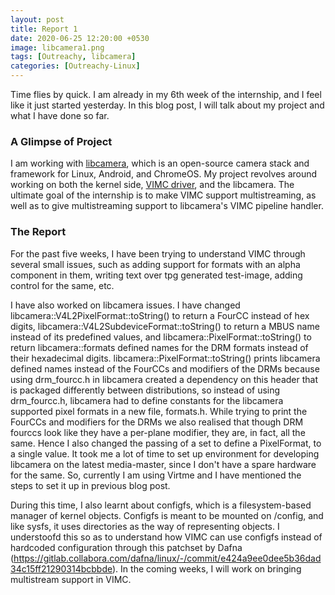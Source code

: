 ```yaml
---
layout: post
title: Report 1
date: 2020-06-25 12:20:00 +0530
image: libcamera1.png
tags: [Outreachy, libcamera]
categories: [Outreachy-Linux]
---
```


Time flies by quick. I am already in my 6th week of the internship, and I feel like it just started yesterday. In this blog post, I will talk about my project and what I have done so far.

### A Glimpse of Project

I am working with [libcamera](https://libcamera.org/index.html), which is an open-source camera stack and framework for Linux, Android, and ChromeOS. My project revolves around working on both the kernel side, [VIMC driver](https://www.kernel.org/doc/html/v5.6/media/v4l-drivers/vimc.html), and the libcamera. The ultimate goal of the internship is to make VIMC support multistreaming, as well as to give multistreaming support to libcamera's VIMC pipeline handler.

### The Report

For the past five weeks, I have been trying to understand VIMC through several small issues, such as adding support for formats with an alpha component in them, writing text over tpg generated test-image, adding control for the same, etc.


I have also worked on libcamera issues. I have changed libcamera::V4L2PixelFormat::toString() to return a FourCC instead of hex digits, libcamera::V4L2SubdeviceFormat::toString() to return a MBUS name instead of its predefined values, and libcamera::PixelFormat::toString() to return libcamera::formats defined names for the DRM formats instead of their hexadecimal digits. libcamera::PixelFormat::toString() prints libcamera defined names instead of the FourCCs and modifiers of the DRMs because using drm_fourcc.h in libcamera created a dependency on this header that is packaged differently between distributions, so instead of using drm_fourcc.h, libcamera had to define constants for the libcamera supported pixel formats in a new file, formats.h. While trying to print the FourCCs and modifiers for the DRMs we also realised that though DRM fourccs look like they have a per-plane modifier, they are, in fact, all the same. Hence I also changed the passing of a set to define a PixelFormat, to a single value. It took me a lot of time to set up environment for developing libcamera on the latest media-master, since I don't have a spare hardware for the same. So, currently I am using Virtme and I have mentioned the steps to set it up in previous blog post. 


During this time, I also learnt about configfs, which is a filesystem-based manager of kernel objects. Configfs is meant to be mounted on /config, and like sysfs, it uses directories as the way of representing objects.  I understoofd this so as to understand how VIMC can use configfs instead of hardcoded configuration through this patchset by Dafna (https://gitlab.collabora.com/dafna/linux/-/commit/e424a9ee0dee5b36dad34c15ff21290314bcbbde). In the coming weeks, I will work on bringing multistream support in VIMC.